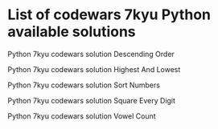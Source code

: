 # List of codewars 7kyu Python available solutions

Python 7kyu codewars solution Descending Order

Python 7kyu codewars solution Highest And Lowest

Python 7kyu codewars solution Sort Numbers

Python 7kyu codewars solution Square Every Digit

Python 7kyu codewars solution Vowel Count

